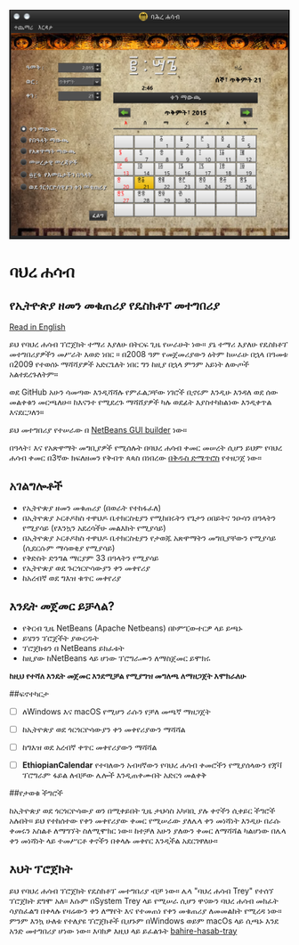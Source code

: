 ![ባህረ ሐሳብ](images/main-screen.png)


# ባህረ ሐሳብ
## የኢትዮጵያ ዘመን መቁጠሪያ የዴስክቶፕ መተግበሪያ
[Read in English](README.md)

ይህ የባህረ ሐሳብ ፕሮጀክት ተማሪ እያለሁ በትርፍ ጊዜ የሠራሁት ነው። ያኔ ተማሪ እያለሁ የዴስክቶፕ መተግበሪያዎችን መሥራት እወድ ነበር ። በ2008 ዓም የመጀመሪያውን ዕትም ከሠራሁ በኋላ በዓመቱ በ2009 የተወሰኑ ማሻሻያዎች አድርጌለት ነበር ግን ከዚያ በኋላ ምንም አይነት ለውጦች አልተደረጉለትም።

ወደ GitHub አሁን ሳመጣው እንዲሻሻሉ የምፈልጋቸው ነገሮች ቢኖሩም እንዲሁ እንዳለ ወደ ሰው መልቀቁን መርጫለሁ። ከእናንተ የሚደረጉ ማሻሸያዎች ካሉ ወደፊት እያስተካከልነው እንዲቀጥል እናደርጋለን። 

ይህ መተግበሪያ የተሠራው በ [NetBeans GUI builder](https://netbeans.apache.org/kb/docs/java/quickstart-gui.html) ነው።

በዓላት፣ እና የአጽዋማት መግቢያዎች የሚሰሉት በባህረ ሐሳብ ቀመር መሠረት ሲሆን ይህም የባህረ ሐሳብ ቀመር በ3ኛው ክፍለዘመን የቅብጥ ጳጳስ በነበረው [በቅዱስ ድሜጥሮስ](https://eotcmk.org/a/%E1%8B%95%E1%88%A8%E1%8D%8D%E1%89%B1-%E1%88%88%E1%88%8A%E1%89%80-%E1%8C%B3%E1%8C%B3%E1%88%B5-%E1%8A%A0%E1%89%A3-%E1%8B%B5%E1%88%9C%E1%8C%A5%E1%88%AE%E1%88%B5/) የተዘጋጀ ነው።

## አገልግሎቶች

- የኢትዮጵያ ዘመን መቁጠሪያ (በወራት የተከፋፈለ) 
- በኢትዮጵያ ኦርቶዶክስ ተዋህዶ ቤተክርስቲያን የሚከበሩትን የጌታን ዐበይትና ንዑሳን በዓላትን የሚያሳይ (የእንኳን አደረሳችሁ መልእክት የሚያሳይ)
- በኢትዮጵያ ኦርቶዶክስ ተዋህዶ ቤተክርስቲያን የታወጁ አጽዋማትን መግቢያቸውን የሚያሳይ (ሲደርሱም ማሳወቂያ የሚያሳይ)
- የቅድስት ድንግል ማርያም 33 በዓላትን የሚያሳይ
- የኢትዮጵያ ወደ ጉርጎርዮሳውያን ቀን መቀየሪያ
- ከአረብኛ ወደ ግእዝ ቁጥር መቀየሪያ


## እንዴት መጀመር ይቻላል?
- የቅርብ ጊዜ NetBeans (Apache Netbeans) በኮምፒውተርዎ ላይ ይጫኑ
- ይሄንን ፕሮጀችት ያውርዱት
- ፕሮጀክቱን በ NetBeans ይክፈቱት
- ከዚያው ከNetBeans  ላይ ሆነው ፕሮግራሙን ለማስጀመር ይሞክሩ

**ከዚህ የተሻለ እንዴት መጀመር እንደሚቻል የሚያግዝ መግለጫ ለማዘጋጀት እሞክራለሁ**

##ፍኖተካርታ
- [ ] ለWindows እና macOS የሚሆን ራሱን የቻለ መጫኛ ማዘጋጀት
- [ ] ከኢትዮጵያ ወደ ጎርጎርዮሳውያን ቀን መቀየሪያውን ማሻሻል
- [ ] ከግእዝ ወደ አረብኛ ቀጥር መቀየሪያውን ማሻሻል
- [ ] **EthiopianCalendar** የተባለውን  አብዛኛውን የባህረ ሐሳብ ቀመሮችን የሚያሰላውን የጃቫ ፕሮግራም ፋይል ለብቻው ሌሎች እንዲጠቀሙበት አድርጎ መልቀቅ 


##የታወቁ ችግሮች

ከኢትዮጵያ ወደ ጎርጎርዮሳውያ ወን በሚቀይበት ጊዜ ታህሳስ አካባቢ ያሉ ቀኖችን ሲቀይር  ችግሮች አሉበት። ይህ የተከሰተው የቀን መቀየሪያው ቀመር  የሚሠራው ያለሌላ ቀን መነሻነት እንዲሁ በራሱ ቀመሩን አስልቶ ለማግኘት ስለሚሞክር ነው። ከተቻለ አሁን ያለውን ቀመር ለማሻሻል ካልሆነው በሌላ ቀን መነሻነት ላይ ተመሥርቶ ቀኖችን በቀላሉ መቀየር እንዲችል አደርገዋለሁ።


## እህት ፕሮጀክት

ይህ የባህረ ሐሳብ ፕሮጀክት የዴስክቶፕ መተግበሪያ ብቻ ነው። ሌላ "ባህረ ሐሳብ Trey" የተሰኘ ፕሮጀክት ደግሞ አለ። እሱም በSystem Trey ላይ የሚሠራ ሲሆን ዋናውን ባህረ ሐሳብ መክፈት ሳያስፈልግ በቀላሉ የዛሬውን ቀን ለማየት እና የተመጠነ የቀን መቁጠሪያ ለመመልከት የሚረዳ ነው። ምንም እንኳ ሁለቱ የተለያዩ ፕሮጀክቶች ቢሆኑም በWindows ወይም macOs  ላይ ሲጫኑ እንደ አንድ መተግበሪያ ሆነው ነው። እባክዎ እዚህ ላይ ይፈልጉት [bahire-hasab-tray](https://github.com/TadesseAngaw/bahire-hasab-tray)


